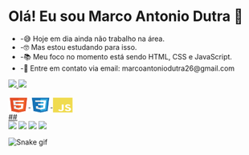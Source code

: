 <h1>Olá! Eu sou Marco Antonio Dutra 🖖</h1> <div> <ul> 
  <li>-😅 Hoje em dia ainda não trabalho na área.</li> 
  <li>-🤓 Mas estou estudando para isso.</li> 
  <li>-📚 Meu foco no momento está sendo HTML, CSS e JavaScript.</li> 
  <li>-📩 Entre em contato via email: marcoantoniodutra26@gmail.com</li> </ul> </div> 
  <div> <a href="https://beacons.ai/copy9"> <img height="170em" src="https://github-readme-stats.vercel.app/api?username=rafaballerini2&show_icons=true&theme=dark&include_all_commits=true&count_private=true"/> 
  <img height="170em" src="https://github-readme-stats.vercel.app/api/top-langs/?username=rafaballerini2&layout=compact&langs_count=16&theme=dark"/> </div> 
  <div style="display: inline_block"><br> <img align="center" alt="Rafa-HTML" height="30" width="40" src="https://raw.githubusercontent.com/devicons/devicon/master/icons/html5/html5-original.svg"> <img align="center" alt="Rafa-CSS" height="30" width="40" src="https://raw.githubusercontent.com/devicons/devicon/master/icons/css3/css3-original.svg"> 
  <img align="center" alt="Rafa-Js" height="30" width="40" src="https://raw.githubusercontent.com/devicons/devicon/master/icons/javascript/javascript-plain.svg"> </div> ## 
  <div> <a href="https://instagram.com/marco.antoniodutra" target="_blank"><img src="https://img.shields.io/badge/-Instagram-%23E4405F?style=for-the-badge&logo=instagram&logoColor=white" target="_blank"></a> 
  <a href="https://discord.gg/MarcoAntonioDutra" target="_blank"><img src="https://img.shields.io/badge/Discord-7289DA?style=for-the-badge&logo=discord&logoColor=white" target="_blank"></a> 
  <a href = "mailto:marcoantoniodutra26@gmail.com"><img src="https://img.shields.io/badge/Gmail-D14836?style=for-the-badge&logo=gmail&logoColor=white" target="_blank"></a> 
  <a href="https://www.linkedin.com/in/marco-antonio-dutra" target="_blank"><img src="https://img.shields.io/badge/-LinkedIn-%230077B5?style=for-the-badge&logo=linkedin&logoColor=white" target="_blank"></a> </div> 
  
  ![Snake gif](https://github.com/copy9/blob/output/github-contribution-grid-snake.gif)

